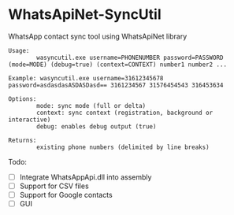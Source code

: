 WhatsApiNet-SyncUtil
====================

WhatsApp contact sync tool using WhatsApiNet library


```
Usage:
        wasyncutil.exe username=PHONENUMBER password=PASSWORD (mode=MODE) (debug=true) (context=CONTEXT) number1 number2 ...

Example: wasyncutil.exe username=31612345678 password=asdasdasASDASDasd== 3161234567 31576454543 316453634

Options:
        mode: sync mode (full or delta)
        context: sync context (registration, background or interactive)
        debug: enables debug output (true)

Returns:
        existing phone numbers (delimited by line breaks)
```

Todo:
- [ ] Integrate WhatsAppApi.dll into assembly
- [ ] Support for CSV files
- [ ] Support for Google contacts
- [ ] GUI
